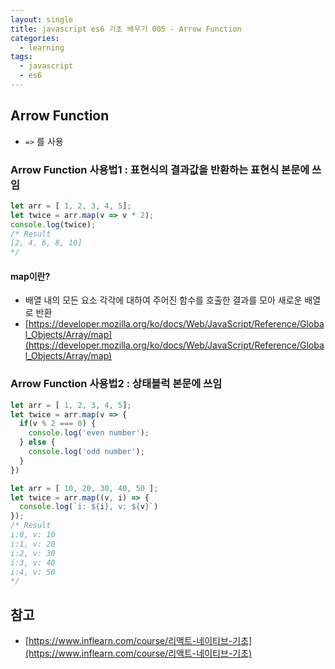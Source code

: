 ```yaml
---
layout: single
title: javascript es6 기초 배우기 005 - Arrow Function
categories: 
  - learning
tags:
  - javascript
  - es6
---
```


## Arrow Function

- `=>` 를 사용

### Arrow Function 사용법1 : 표현식의 결과값을 반환하는 표현식 본문에 쓰임

~~~javascript
let arr = [ 1, 2, 3, 4, 5];
let twice = arr.map(v => v * 2);
console.log(twice);
/* Result
[2, 4, 6, 8, 10]
*/
~~~

#### map이란?

- 배열 내의 모든 요소 각각에 대하여 주어진 함수를 호출한 결과를 모아 새로운 배열로 반환
- [https://developer.mozilla.org/ko/docs/Web/JavaScript/Reference/Global_Objects/Array/map](https://developer.mozilla.org/ko/docs/Web/JavaScript/Reference/Global_Objects/Array/map)


### Arrow Function 사용법2 : 상태블럭 본문에 쓰임

~~~javascript
let arr = [ 1, 2, 3, 4, 5];
let twice = arr.map(v => {
  if(v % 2 === 0) {
    console.log('even number');
  } else {
    console.log('odd number');
  }
})
~~~

~~~javascript
let arr = [ 10, 20, 30, 40, 50 ];
let twice = arr.map((v, i) => {
  console.log(`i: ${i}, v: ${v}`)
});
/* Result
i:0, v: 10
i:1, v: 20
i:2, v: 30
i:3, v: 40
i:4, v: 50
*/
~~~

## 참고
- [https://www.inflearn.com/course/리액트-네이티브-기초](https://www.inflearn.com/course/리액트-네이티브-기초)